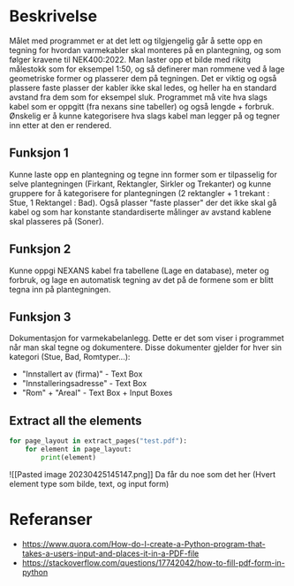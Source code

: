 
# Beskrivelse
Målet med programmet er at det lett og tilgjengelig går å sette opp en tegning for hvordan varmekabler skal monteres på en plantegning, og som følger kravene til NEK400:2022. Man laster opp et bilde med rikitg målestokk som for eksempel 1:50, og så definerer man rommene ved å lage geometriske former og plasserer dem på tegningen. Det er viktig og også plassere faste plasser der kabler ikke skal ledes, og heller ha en standard avstand fra dem som for eksempel sluk. Programmet må vite hva slags kabel som er oppgitt (fra nexans sine tabeller) og også lengde + forbruk. Ønskelig er å kunne kategorisere hva slags kabel man legger på og tegner inn etter at den er rendered.

## Funksjon 1
Kunne laste opp en plantegning og tegne inn former som er tilpasselig for selve plantegningen (Firkant, Rektangler, Sirkler og Trekanter) og kunne gruppere for å kategorisere for plantegningen (2 rektangler + 1 trekant : Stue, 1 Rektangel : Bad). Også plasser "faste plasser" der det ikke skal gå kabel og som har konstante standardiserte målinger av avstand kablene skal plasseres på (Soner).

## Funksjon 2
Kunne oppgi NEXANS kabel fra tabellene (Lage en database), meter og forbruk, og lage en automatisk tegning av det på de formene som er blitt tegna inn på plantegningen. 

## Funksjon 3
Dokumentasjon for varmekabelanlegg. Dette er det som viser i programmet når man skal tegne og dokumentere. Disse dokumenter gjelder for hver sin kategori (Stue, Bad, Romtyper...):
* "Innstallert av (firma)" - Text Box
* "Innstalleringsadresse" - Text Box
* "Rom" + "Areal" - Text Box + Input Boxes

## Extract all the elements
```python
for page_layout in extract_pages("test.pdf"):
    for element in page_layout:
        print(element)
```

![[Pasted image 20230425145147.png]]
Da får du noe som det her (Hvert element type som bilde, text, og input form)


# Referanser
- https://www.quora.com/How-do-I-create-a-Python-program-that-takes-a-users-input-and-places-it-in-a-PDF-file
- https://stackoverflow.com/questions/17742042/how-to-fill-pdf-form-in-python